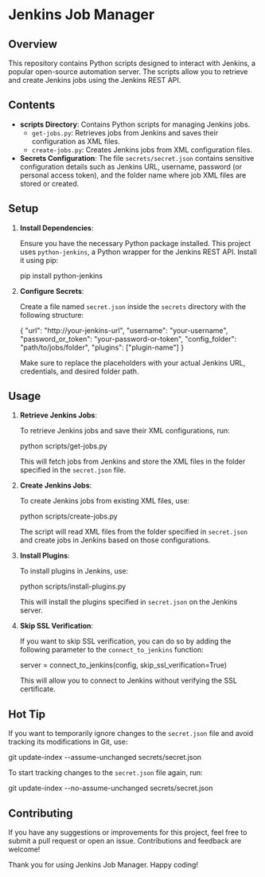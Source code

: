 # Jenkins Job Manager

## Overview

This repository contains Python scripts designed to interact with Jenkins, a popular open-source automation server. The scripts allow you to retrieve and create Jenkins jobs using the Jenkins REST API.

## Contents

- **scripts Directory**: Contains Python scripts for managing Jenkins jobs.
  - `get-jobs.py`: Retrieves jobs from Jenkins and saves their configuration as XML files.
  - `create-jobs.py`: Creates Jenkins jobs from XML configuration files.
- **Secrets Configuration**: The file `secrets/secret.json` contains sensitive configuration details such as Jenkins URL, username, password (or personal access token), and the folder name where job XML files are stored or created.

## Setup

1. **Install Dependencies**:

   Ensure you have the necessary Python package installed. This project uses `python-jenkins`, a Python wrapper for the Jenkins REST API. Install it using pip:

   pip install python-jenkins

2. **Configure Secrets**:

   Create a file named `secret.json` inside the `secrets` directory with the following structure:

   {
     "url": "http://your-jenkins-url",
     "username": "your-username",
     "password_or_token": "your-password-or-token",
     "config_folder": "path/to/jobs/folder",
     "plugins": ["plugin-name"]
   }

   Make sure to replace the placeholders with your actual Jenkins URL, credentials, and desired folder path.

## Usage

1. **Retrieve Jenkins Jobs**:

   To retrieve Jenkins jobs and save their XML configurations, run:

   python scripts/get-jobs.py


   This will fetch jobs from Jenkins and store the XML files in the folder specified in the `secret.json` file.

2. **Create Jenkins Jobs**:

   To create Jenkins jobs from existing XML files, use:


   python scripts/create-jobs.py


   The script will read XML files from the folder specified in `secret.json` and create jobs in Jenkins based on those configurations.

3. **Install Plugins**:

   To install plugins in Jenkins, use:

   python scripts/install-plugins.py


   This will install the plugins specified in `secret.json` on the Jenkins server.

4. **Skip SSL Verification**:

   If you want to skip SSL verification, you can do so by adding the following parameter to the `connect_to_jenkins` function:

   server = connect_to_jenkins(config, skip_ssl_verification=True)

   This will allow you to connect to Jenkins without verifying the SSL certificate.
   

## Hot Tip

If you want to temporarily ignore changes to the `secret.json` file and avoid tracking its modifications in Git, use:

git update-index --assume-unchanged secrets/secret.json

To start tracking changes to the `secret.json` file again, run:

git update-index --no-assume-unchanged secrets/secret.json

## Contributing
If you have any suggestions or improvements for this project, feel free to submit a pull request or open an issue. Contributions and feedback are welcome!

Thank you for using Jenkins Job Manager. Happy coding!
